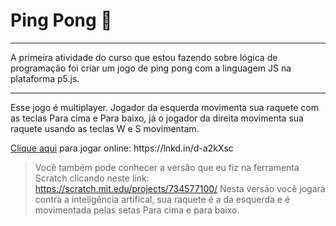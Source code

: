 <h1> Ping Pong 🏓 </h1>
<hr>
<p> A primeira atividade do curso que estou fazendo sobre lógica de programação foi criar um jogo de ping pong com a linguagem JS na plataforma p5.js. </p>
<hr>
<p> Esse jogo é multiplayer. Jogador da esquerda movimenta sua raquete com as teclas Para cima e Para baixo, já o jogador da direita movimenta sua raquete usando as teclas W e S movimentam. </p>

<p><a target="_blank" href=" https://lnkd.in/d-a2kXsc"> Clique aqui</a>  para jogar online: https://lnkd.in/d-a2kXsc </p> 

> Você também pode conhecer a versão que eu fiz na ferramenta Scratch clicando neste link: https://scratch.mit.edu/projects/734577100/ Nesta versão você jogará contra a inteligência artifical, sua raquete é a da esquerda e é movimentada pelas setas Para cima e para baixo.

